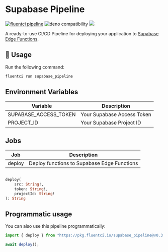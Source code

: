 # Supabase Pipeline

[![fluentci pipeline](https://img.shields.io/badge/dynamic/json?label=pkg.fluentci.io&labelColor=%23000&color=%23460cf1&url=https%3A%2F%2Fapi.fluentci.io%2Fv1%2Fpipeline%2Fsupabase_pipeline&query=%24.version)](https://pkg.fluentci.io/supabase_pipeline)
![deno compatibility](https://shield.deno.dev/deno/^1.37)
[![](https://img.shields.io/codecov/c/gh/fluent-ci-templates/supabase-pipeline)](https://codecov.io/gh/fluent-ci-templates/supabase-pipeline)

A ready-to-use CI/CD Pipeline for deploying your application to [Supabase Edge Functions](https://supabase.com/edge-functions).

## 🚀 Usage

Run the following command:

```bash
fluentci run supabase_pipeline
```

## Environment Variables

| Variable              | Description                   |
|-----------------------|-------------------------------|
| SUPABASE_ACCESS_TOKEN | Your Supabase Access Token    |
| PROJECT_ID            | Your Supabase Project ID      |


## Jobs

| Job         | Description                                                |
|-------------|------------------------------------------------------------|
| deploy      | Deploy functions to Supabase Edge Functions                |

```graphql

deploy(
    src: String!, 
    token: String!,
    projectId: String!
): String
```

## Programmatic usage

You can also use this pipeline programmatically:

```typescript
import { deploy } from "https://pkg.fluentci.io/supabase_pipeline@v0.3.0/mod.ts";

await deploy();
```
